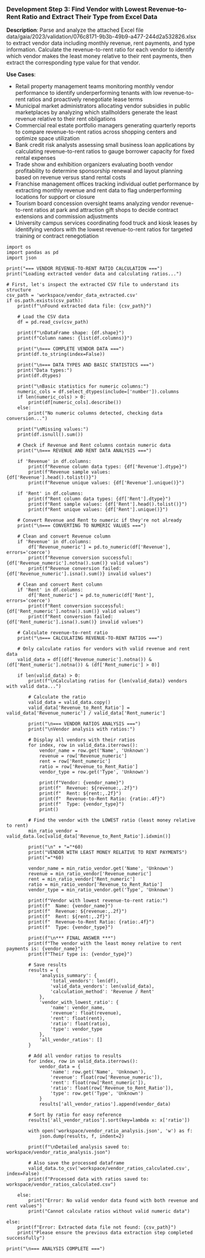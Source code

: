 ### Development Step 3: Find Vendor with Lowest Revenue-to-Rent Ratio and Extract Their Type from Excel Data

**Description**: Parse and analyze the attached Excel file data/gaia/2023/validation/076c8171-9b3b-49b9-a477-244d2a532826.xlsx to extract vendor data including monthly revenue, rent payments, and type information. Calculate the revenue-to-rent ratio for each vendor to identify which vendor makes the least money relative to their rent payments, then extract the corresponding type value for that vendor.

**Use Cases**:
- Retail property management teams monitoring monthly vendor performance to identify underperforming tenants with low revenue-to-rent ratios and proactively renegotiate lease terms
- Municipal market administrators allocating vendor subsidies in public marketplaces by analyzing which stallholders generate the least revenue relative to their rent obligations
- Commercial real estate portfolio managers generating quarterly reports to compare revenue-to-rent ratios across shopping centers and optimize space utilization
- Bank credit risk analysts assessing small business loan applications by calculating revenue-to-rent ratios to gauge borrower capacity for fixed rental expenses
- Trade show and exhibition organizers evaluating booth vendor profitability to determine sponsorship renewal and layout planning based on revenue versus stand rental costs
- Franchise management offices tracking individual outlet performance by extracting monthly revenue and rent data to flag underperforming locations for support or closure
- Tourism board concession oversight teams analyzing vendor revenue-to-rent ratios at park and attraction gift shops to decide contract extensions and commission adjustments
- University campus services coordinating food truck and kiosk leases by identifying vendors with the lowest revenue-to-rent ratios for targeted training or contract renegotiation

```
import os
import pandas as pd
import json

print("=== VENDOR REVENUE-TO-RENT RATIO CALCULATION ===")
print("Loading extracted vendor data and calculating ratios...")

# First, let's inspect the extracted CSV file to understand its structure
csv_path = 'workspace/vendor_data_extracted.csv'
if os.path.exists(csv_path):
    print(f"\nFound extracted data file: {csv_path}")
    
    # Load the CSV data
    df = pd.read_csv(csv_path)
    
    print(f"\nDataFrame shape: {df.shape}")
    print(f"Column names: {list(df.columns)}")
    
    print("\n=== COMPLETE VENDOR DATA ===")
    print(df.to_string(index=False))
    
    print("\n=== DATA TYPES AND BASIC STATISTICS ===")
    print("Data types:")
    print(df.dtypes)
    
    print("\nBasic statistics for numeric columns:")
    numeric_cols = df.select_dtypes(include=['number']).columns
    if len(numeric_cols) > 0:
        print(df[numeric_cols].describe())
    else:
        print("No numeric columns detected, checking data conversion...")
    
    print("\nMissing values:")
    print(df.isnull().sum())
    
    # Check if Revenue and Rent columns contain numeric data
    print("\n=== REVENUE AND RENT DATA ANALYSIS ===")
    
    if 'Revenue' in df.columns:
        print(f"Revenue column data types: {df['Revenue'].dtype}")
        print(f"Revenue sample values: {df['Revenue'].head().tolist()}")
        print(f"Revenue unique values: {df['Revenue'].unique()}")
    
    if 'Rent' in df.columns:
        print(f"Rent column data types: {df['Rent'].dtype}")
        print(f"Rent sample values: {df['Rent'].head().tolist()}")
        print(f"Rent unique values: {df['Rent'].unique()}")
    
    # Convert Revenue and Rent to numeric if they're not already
    print("\n=== CONVERTING TO NUMERIC VALUES ===")
    
    # Clean and convert Revenue column
    if 'Revenue' in df.columns:
        df['Revenue_numeric'] = pd.to_numeric(df['Revenue'], errors='coerce')
        print(f"Revenue conversion successful: {df['Revenue_numeric'].notna().sum()} valid values")
        print(f"Revenue conversion failed: {df['Revenue_numeric'].isna().sum()} invalid values")
    
    # Clean and convert Rent column
    if 'Rent' in df.columns:
        df['Rent_numeric'] = pd.to_numeric(df['Rent'], errors='coerce')
        print(f"Rent conversion successful: {df['Rent_numeric'].notna().sum()} valid values")
        print(f"Rent conversion failed: {df['Rent_numeric'].isna().sum()} invalid values")
    
    # Calculate revenue-to-rent ratio
    print("\n=== CALCULATING REVENUE-TO-RENT RATIOS ===")
    
    # Only calculate ratios for vendors with valid revenue and rent data
    valid_data = df[(df['Revenue_numeric'].notna()) & (df['Rent_numeric'].notna()) & (df['Rent_numeric'] > 0)]
    
    if len(valid_data) > 0:
        print(f"\nCalculating ratios for {len(valid_data)} vendors with valid data...")
        
        # Calculate the ratio
        valid_data = valid_data.copy()
        valid_data['Revenue_to_Rent_Ratio'] = valid_data['Revenue_numeric'] / valid_data['Rent_numeric']
        
        print("\n=== VENDOR RATIOS ANALYSIS ===")
        print("\nVendor analysis with ratios:")
        
        # Display all vendors with their ratios
        for index, row in valid_data.iterrows():
            vendor_name = row.get('Name', 'Unknown')
            revenue = row['Revenue_numeric']
            rent = row['Rent_numeric']
            ratio = row['Revenue_to_Rent_Ratio']
            vendor_type = row.get('Type', 'Unknown')
            
            print(f"Vendor: {vendor_name}")
            print(f"  Revenue: ${revenue:,.2f}")
            print(f"  Rent: ${rent:,.2f}")
            print(f"  Revenue-to-Rent Ratio: {ratio:.4f}")
            print(f"  Type: {vendor_type}")
            print()
        
        # Find the vendor with the LOWEST ratio (least money relative to rent)
        min_ratio_vendor = valid_data.loc[valid_data['Revenue_to_Rent_Ratio'].idxmin()]
        
        print("\n" + "="*60)
        print("VENDOR WITH LEAST MONEY RELATIVE TO RENT PAYMENTS")
        print("="*60)
        
        vendor_name = min_ratio_vendor.get('Name', 'Unknown')
        revenue = min_ratio_vendor['Revenue_numeric']
        rent = min_ratio_vendor['Rent_numeric']
        ratio = min_ratio_vendor['Revenue_to_Rent_Ratio']
        vendor_type = min_ratio_vendor.get('Type', 'Unknown')
        
        print(f"Vendor with lowest revenue-to-rent ratio:")
        print(f"  Name: {vendor_name}")
        print(f"  Revenue: ${revenue:,.2f}")
        print(f"  Rent: ${rent:,.2f}")
        print(f"  Revenue-to-Rent Ratio: {ratio:.4f}")
        print(f"  Type: {vendor_type}")
        
        print(f"\n*** FINAL ANSWER ***")
        print(f"The vendor with the least money relative to rent payments is: {vendor_name}")
        print(f"Their type is: {vendor_type}")
        
        # Save results
        results = {
            'analysis_summary': {
                'total_vendors': len(df),
                'valid_data_vendors': len(valid_data),
                'calculation_method': 'Revenue / Rent'
            },
            'vendor_with_lowest_ratio': {
                'name': vendor_name,
                'revenue': float(revenue),
                'rent': float(rent),
                'ratio': float(ratio),
                'type': vendor_type
            },
            'all_vendor_ratios': []
        }
        
        # Add all vendor ratios to results
        for index, row in valid_data.iterrows():
            vendor_data = {
                'name': row.get('Name', 'Unknown'),
                'revenue': float(row['Revenue_numeric']),
                'rent': float(row['Rent_numeric']),
                'ratio': float(row['Revenue_to_Rent_Ratio']),
                'type': row.get('Type', 'Unknown')
            }
            results['all_vendor_ratios'].append(vendor_data)
        
        # Sort by ratio for easy reference
        results['all_vendor_ratios'].sort(key=lambda x: x['ratio'])
        
        with open('workspace/vendor_ratio_analysis.json', 'w') as f:
            json.dump(results, f, indent=2)
        
        print(f"\nDetailed analysis saved to: workspace/vendor_ratio_analysis.json")
        
        # Also save the processed dataframe
        valid_data.to_csv('workspace/vendor_ratios_calculated.csv', index=False)
        print(f"Processed data with ratios saved to: workspace/vendor_ratios_calculated.csv")
        
    else:
        print("Error: No valid vendor data found with both revenue and rent values")
        print("Cannot calculate ratios without valid numeric data")

else:
    print(f"Error: Extracted data file not found: {csv_path}")
    print("Please ensure the previous data extraction step completed successfully")

print("\n=== ANALYSIS COMPLETE ===")
```